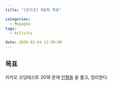 ```yaml
---
title: "[모각코] 9일차 목표"

categories:
  - Mogagko
tags:
  - Activity

date: 2020-02-04 12:50:00
---
```


## 목표

카카오 코딩테스트 2018 문제 [인형들](https://www.acmicpc.net/problem/15954) 을 풀고, 정리한다.